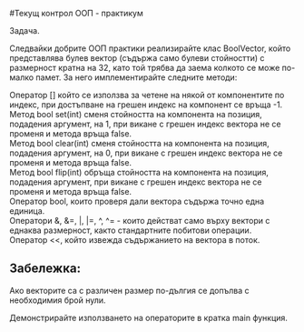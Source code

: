 #Текущ контрол ООП - практикум
                                
Задача.

Следвайки добрите ООП практики реализирайте клас BoolVector, който представлява булев вектор (съдържа само булеви стойностти) с размерност кратна на 32, като той трябва да заема колкото се може по-малко памет. За него имплементирайте следните методи:  

Оператор [] който се използва за четене на някой от компонентите по индекс, при достъпване на грешен индекс на компонент се връща -1.  
Метод bool set(int) сменя стойността на компонента на позиция, подадения аргумент, на 1, при викане с грешен индекс вектора не се променя и метода връща false.  
Метод bool clear(int) сменя стойността на компонента на позиция, подадения аргумент, на 0, при викане с грешен индекс вектора не се променя и метода връща false.  
Метод bool flip(int) обръща стойността на компонента на позиция, подадения аргумент, при викане с грешен индекс вектора не се променя и метода връща false.  
Оператор bool, които проверя дали вектора съдържа точно една единица.  
Оператори &, &=, |, |=, ^, ^= - които действат само върху вектори с еднаква размерност, както стандартните побитови операции.  
Оператор <<, който извежда съдържанието на вектора в поток.  

Забележка:  
------------
Ако векторите са с различен размер по-дългия се допълва с необходимия брой нули.  
       
Демонстрирайте използването на операторите в кратка main функция.  
